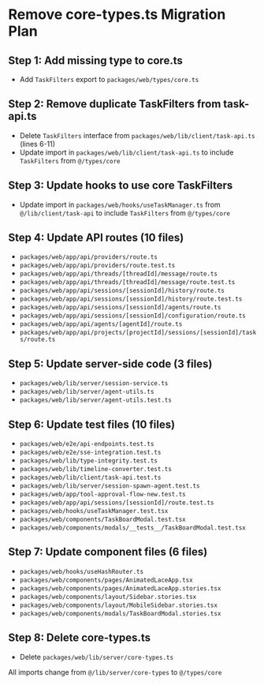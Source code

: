 # Remove core-types.ts Migration Plan

## Step 1: Add missing type to core.ts
- Add `TaskFilters` export to `packages/web/types/core.ts`

## Step 2: Remove duplicate TaskFilters from task-api.ts
- Delete `TaskFilters` interface from `packages/web/lib/client/task-api.ts` (lines 6-11)
- Update import in `packages/web/lib/client/task-api.ts` to include `TaskFilters` from `@/types/core`

## Step 3: Update hooks to use core TaskFilters
- Update import in `packages/web/hooks/useTaskManager.ts` from `@/lib/client/task-api` to include `TaskFilters` from `@/types/core`

## Step 4: Update API routes (10 files)
- `packages/web/app/api/providers/route.ts`
- `packages/web/app/api/providers/route.test.ts`
- `packages/web/app/api/threads/[threadId]/message/route.ts`
- `packages/web/app/api/threads/[threadId]/message/route.test.ts`
- `packages/web/app/api/sessions/[sessionId]/history/route.ts`
- `packages/web/app/api/sessions/[sessionId]/history/route.test.ts`
- `packages/web/app/api/sessions/[sessionId]/agents/route.ts`
- `packages/web/app/api/sessions/[sessionId]/configuration/route.ts`
- `packages/web/app/api/agents/[agentId]/route.ts`
- `packages/web/app/api/projects/[projectId]/sessions/[sessionId]/tasks/route.ts`

## Step 5: Update server-side code (3 files)
- `packages/web/lib/server/session-service.ts`
- `packages/web/lib/server/agent-utils.ts`
- `packages/web/lib/server/agent-utils.test.ts`

## Step 6: Update test files (10 files)
- `packages/web/e2e/api-endpoints.test.ts`
- `packages/web/e2e/sse-integration.test.ts`
- `packages/web/lib/type-integrity.test.ts`
- `packages/web/lib/timeline-converter.test.ts`
- `packages/web/lib/client/task-api.test.ts`
- `packages/web/lib/server/session-spawn-agent.test.ts`
- `packages/web/app/tool-approval-flow-new.test.ts`
- `packages/web/app/api/sessions/[sessionId]/route.test.ts`
- `packages/web/hooks/useTaskManager.test.tsx`
- `packages/web/components/TaskBoardModal.test.tsx`
- `packages/web/components/modals/__tests__/TaskBoardModal.test.tsx`

## Step 7: Update component files (6 files)
- `packages/web/hooks/useHashRouter.ts`
- `packages/web/components/pages/AnimatedLaceApp.tsx`
- `packages/web/components/pages/AnimatedLaceApp.stories.tsx`
- `packages/web/components/layout/Sidebar.stories.tsx`
- `packages/web/components/layout/MobileSidebar.stories.tsx`
- `packages/web/components/modals/TaskBoardModal.stories.tsx`

## Step 8: Delete core-types.ts
- Delete `packages/web/lib/server/core-types.ts`

All imports change from `@/lib/server/core-types` to `@/types/core`